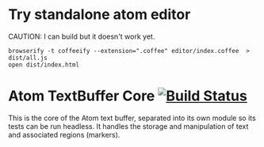 # Try standalone atom editor

CAUTION: I can build but it doesn't work yet.

```
browserify -t coffeeify --extension=".coffee" editor/index.coffee  > dist/all.js
open dist/index.html
```

# Atom TextBuffer Core [![Build Status](https://travis-ci.org/atom/text-buffer.svg?branch=master)](https://travis-ci.org/atom/text-buffer)

This is the core of the Atom text buffer, separated into its own module so its
tests can be run headless. It handles the storage and manipulation of text and
associated regions (markers).
